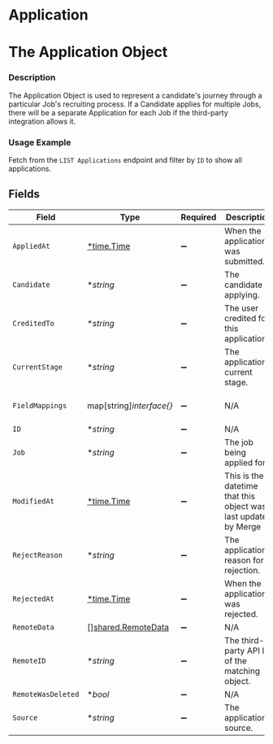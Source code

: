 # Application

# The Application Object
### Description
The Application Object is used to represent a candidate's journey through a particular Job's recruiting process. If a Candidate applies for multiple Jobs, there will be a separate Application for each Job if the third-party integration allows it.

### Usage Example
Fetch from the `LIST Applications` endpoint and filter by `ID` to show all applications.


## Fields

| Field                                                                                                                         | Type                                                                                                                          | Required                                                                                                                      | Description                                                                                                                   | Example                                                                                                                       |
| ----------------------------------------------------------------------------------------------------------------------------- | ----------------------------------------------------------------------------------------------------------------------------- | ----------------------------------------------------------------------------------------------------------------------------- | ----------------------------------------------------------------------------------------------------------------------------- | ----------------------------------------------------------------------------------------------------------------------------- |
| `AppliedAt`                                                                                                                   | [*time.Time](https://pkg.go.dev/time#Time)                                                                                    | :heavy_minus_sign:                                                                                                            | When the application was submitted.                                                                                           | 2021-10-15T00:00:00Z                                                                                                          |
| `Candidate`                                                                                                                   | **string*                                                                                                                     | :heavy_minus_sign:                                                                                                            | The candidate applying.                                                                                                       | 2872ba14-4084-492b-be96-e5eee6fc33ef                                                                                          |
| `CreditedTo`                                                                                                                  | **string*                                                                                                                     | :heavy_minus_sign:                                                                                                            | The user credited for this application.                                                                                       | 58166795-8d68-4b30-9bfb-bfd402479484                                                                                          |
| `CurrentStage`                                                                                                                | **string*                                                                                                                     | :heavy_minus_sign:                                                                                                            | The application's current stage.                                                                                              | d578dfdc-7b0a-4ab6-a2b0-4b40f20eb9ea                                                                                          |
| `FieldMappings`                                                                                                               | map[string]*interface{}*                                                                                                      | :heavy_minus_sign:                                                                                                            | N/A                                                                                                                           | {"organization_defined_targets":{"custom_key":"custom_value"},"linked_account_defined_targets":{"custom_key":"custom_value"}} |
| `ID`                                                                                                                          | **string*                                                                                                                     | :heavy_minus_sign:                                                                                                            | N/A                                                                                                                           | 92e8a369-fffe-430d-b93a-f7e8a16563f1                                                                                          |
| `Job`                                                                                                                         | **string*                                                                                                                     | :heavy_minus_sign:                                                                                                            | The job being applied for.                                                                                                    | 52bf9b5e-0beb-4f6f-8a72-cd4dca7ca633                                                                                          |
| `ModifiedAt`                                                                                                                  | [*time.Time](https://pkg.go.dev/time#Time)                                                                                    | :heavy_minus_sign:                                                                                                            | This is the datetime that this object was last updated by Merge                                                               | 2021-10-16T00:00:00Z                                                                                                          |
| `RejectReason`                                                                                                                | **string*                                                                                                                     | :heavy_minus_sign:                                                                                                            | The application's reason for rejection.                                                                                       | 59b25f2b-da02-40f5-9656-9fa0db555784                                                                                          |
| `RejectedAt`                                                                                                                  | [*time.Time](https://pkg.go.dev/time#Time)                                                                                    | :heavy_minus_sign:                                                                                                            | When the application was rejected.                                                                                            | 2021-11-15T00:00:00Z                                                                                                          |
| `RemoteData`                                                                                                                  | [][shared.RemoteData](../../../pkg/models/shared/remotedata.md)                                                               | :heavy_minus_sign:                                                                                                            | N/A                                                                                                                           | [{"data":["Varies by platform"],"path":"/candidacies"}]                                                                       |
| `RemoteID`                                                                                                                    | **string*                                                                                                                     | :heavy_minus_sign:                                                                                                            | The third-party API ID of the matching object.                                                                                | 98796                                                                                                                         |
| `RemoteWasDeleted`                                                                                                            | **bool*                                                                                                                       | :heavy_minus_sign:                                                                                                            | N/A                                                                                                                           |                                                                                                                               |
| `Source`                                                                                                                      | **string*                                                                                                                     | :heavy_minus_sign:                                                                                                            | The application's source.                                                                                                     | Campus recruiting event                                                                                                       |